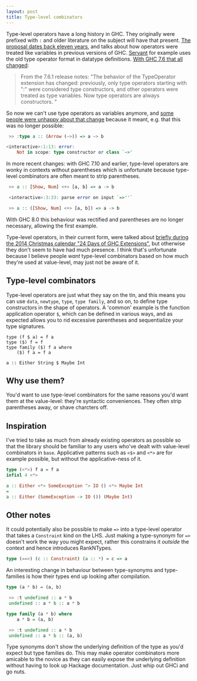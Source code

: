```yaml
---
layout: post
title: Type-level combinators
---
```


Type-level operators have a long history in GHC. They originally were prefixed
with `:` and older literature on the subject will have that present. [The
proposal dates back eleven years](https://prime.haskell.org/wiki/InfixTypeConstructors),
and talks about how operators were treated like variables in previous versions
of GHC.
[Servant](http://www.arow.info/blog/posts/2015-07-10-servant-intro.html) for
example uses the old type operator format in datatype definitions.
[With GHC 7.6 that all changed](https://ghc.haskell.org/trac/ghc/ticket/1930):

> From the 7.6.1 release notes: "The behavior of the TypeOperator extension has changed: previously, only type operators starting with ":" were considered type constructors, and other operators were treated as type variables. Now type operators are always constructors. "

So now we can't use type operators as variables anymore, and
[some people were unhappy about that change](http://haskell.1045720.n5.nabble.com/Type-operators-in-GHC-td5154978.html)
because it meant, e.g. that this was no longer possible:

```haskell
 >> :type a :: (Arrow (~>)) => a ~> b

<interactive>:1:13: error:
    Not in scope: type constructor or class `~>'
```

In more recent changes: with GHC 7.10 and earlier, type-level operators are wonky in
contexts without parentheses which is unfortunate because type-level combinators
are often meant to strip parentheses.

```haskell
 >> a :: [Show, Num] <+> [a, b] => a -> b

 <interactive>:3:33: parse error on input `=>''`

 >> a :: ([Show, Num] <+> [a, b]) => a -> b
```

With GHC 8.0 this behaviour was rectified and parentheses are no longer
necessary, allowing the first example.

Type-level operators, in their current form, were talked about [briefly during
the 2014 Christmas calendar "24 Days of GHC Extensions"](https://ocharles.org.uk/blog/posts/2014-12-08-type-operators.html),
but otherwise they don't seem to have had much presence. I think that's
unfortunate because I believe people *want* type-level combinators based on how
much they're used at value-level, may just not be aware of it.

## Type-level combinators

Type-level operators are just what they say on the tin, and this means you can
use `data`, `newtype`, `type`, `type family`, and so on, to
define type constructors in the shape of operators. A 'common' example is the
function application operator `$`, which can be defined in various ways, and as
expected allows you to rid excessive parentheses and sequentialize your type
signatures.

```
type (f $ a) = f a
type ($) f = f
type family ($) f a where
    ($) f a = f a

a :: Either String $ Maybe Int
```

## Why use them?

You'd want to use type-level combinators for the same reasons you'd want them
at the value-level: they're syntactic conveniences. They often strip parentheses
away, or shave charcters off.

## Inspiration

I've tried to take as much from already existing operators as possible so that
the library should be familiar to any users who've dealt with value-level
combinators in `base`. Applicative patterns such as `<$>` and `<*>` are
for example possible, but without the applicative-ness of it.

```haskell
type (<*>) f a = f a
infixl 4 <*>

a :: Either <*> SomeException ^> IO () <*> Maybe Int
=
a :: Either (SomeException -> IO ()) (Maybe Int)
```

## Other notes

It could potentially also be possible to make `=>` into a type-level operator
that takes a `Constraint` kind on the LHS. Just making a type-synonym for `=>`
doesn't work the way you might expect, rather this constrains it *outside* the
context and hence introduces RankNTypes.

```haskell
type (==>) (c :: Constraint) (a :: *) = c => a
```

An interesting change in behaviour between type-synonyms and type-families is
how their types end up looking after compilation.

```haskell
type (a * b) = (a, b)

 >> :t undefined :: a * b
 undefined :: a * b :: a * b

type family (a * b) where
    a * b = (a, b)

 >> :t undefined :: a * b
 undefined :: a * b :: (a, b)
```

Type synonyms don't show the underlying definition of the type as you'd expect
but type families do. This may make operator combinators more amicable to the
novice as they can easily expose the underlying definition without having to
look up Hackage documentation. Just whip out GHCi and go nuts.

